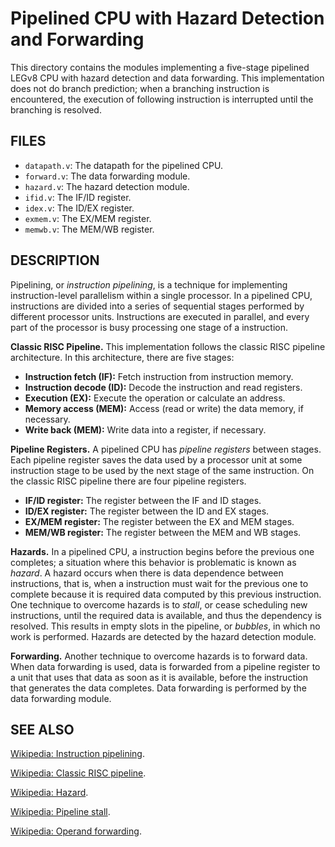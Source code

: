 Pipelined CPU with Hazard Detection and Forwarding
==================================================

This directory contains the modules implementing a five-stage pipelined LEGv8 CPU
with hazard detection and data forwarding.
This implementation does not do branch prediction;
when a branching instruction is encountered, the execution of following instruction
is interrupted until the branching is resolved.

## FILES

* `datapath.v`: The datapath for the pipelined CPU.
* `forward.v`:  The data forwarding module.
* `hazard.v`:   The hazard detection module.
* `ifid.v`:     The IF/ID register.
* `idex.v`:     The ID/EX register.
* `exmem.v`:    The EX/MEM register.
* `memwb.v`:    The MEM/WB register.

## DESCRIPTION

Pipelining, or *instruction pipelining*, is a technique for implementing
instruction-level parallelism within a single processor.
In a pipelined CPU, instructions are divided into a series of sequential stages
performed by different processor units.
Instructions are executed in parallel,
and every part of the processor is busy processing one stage of a instruction.

**Classic RISC Pipeline.**
This implementation follows the classic RISC pipeline architecture.
In this architecture, there are five stages:
* **Instruction fetch (IF):**   Fetch instruction from instruction memory.
* **Instruction decode (ID):**  Decode the instruction and read registers.
* **Execution (EX):**           Execute the operation or calculate an address.
* **Memory access (MEM):**      Access (read or write) the data memory, if necessary.
* **Write back (MEM):**         Write data into a register, if necessary.

**Pipeline Registers.**
A pipelined CPU has *pipeline registers* between stages.
Each pipeline register saves the data used by a processor unit at some instruction stage
to be used by the next stage of the same instruction.
On the classic RISC pipeline there are four pipeline registers.
* **IF/ID register:**   The register between the IF and ID stages.
* **ID/EX register:**   The register between the ID and EX stages.
* **EX/MEM register:**  The register between the EX and MEM stages.
* **MEM/WB register:**  The register between the MEM and WB stages.

**Hazards.**
In a pipelined CPU, a instruction begins before the previous one completes;
a situation where this behavior is problematic is known as *hazard*.
A hazard occurs when there is data dependence between instructions, that is,
when a instruction must wait for the previous one to complete
because it is required data computed by this previous instruction.
One technique to overcome hazards is to *stall*, or cease scheduling new instructions,
until the required data is available, and thus the dependency is resolved.
This results in empty slots in the pipeline, or *bubbles*, in which no work is performed.
Hazards are detected by the hazard detection module.

**Forwarding.**
Another technique to overcome hazards is to forward data.
When data forwarding is used, data is forwarded from a pipeline register
to a unit that uses that data as soon as it is available,
before the instruction that generates the data completes.
Data forwarding is performed by the data forwarding module.


## SEE ALSO

[Wikipedia: Instruction pipelining](https://en.wikipedia.org/wiki/Instruction_pipelining).

[Wikipedia: Classic RISC pipeline](https://en.wikipedia.org/wiki/Classic_RISC_pipeline).

[Wikipedia: Hazard](https://en.wikipedia.org/wiki/Hazard_(computer_architecture)).

[Wikipedia: Pipeline stall](https://en.wikipedia.org/wiki/Pipeline_stall).

[Wikipedia: Operand forwarding](https://en.wikipedia.org/wiki/Operand_forwarding).
